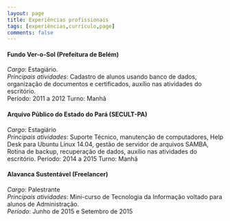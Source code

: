 ```yaml
---
layout: page
title: Experiências profissionais 
tags: [experiências,currículo,page]
comments: false 
---
```



#### Fundo Ver-o-Sol (Prefeitura de Belém)
*Cargo*: Estagiário.  
*Principais atividades*: Cadastro de alunos usando banco de dados, organização de documentos e certificados, auxílio nas atividades do escritório.  
Período: 2011 a 2012
Turno: Manhã

#### Arquivo Público do Estado do Pará (SECULT-PA)
*Cargo*: Estagiário  
*Principais atividades*: Suporte Técnico, manutenção de computadores, Help Desk para Ubuntu Linux 14.04, gestão de servidor de arquivos SAMBA, Rotina de backup, recuperação de dados, auxílio nas atividades do escritório.
Período: 2014 a 2015
Turno: Manhã


#### Alavanca Sustentável (Freelancer)
*Cargo*: Palestrante  
*Principais atividades*: Mini-curso de Tecnologia da Informação voltado para alunos de Administração.  
*Período*: Junho de 2015 e Setembro de 2015

